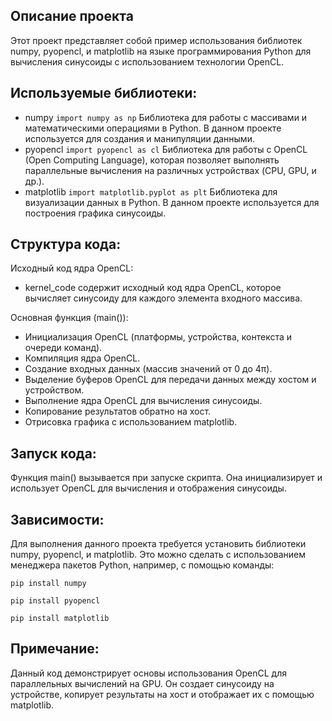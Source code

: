 ## Описание проекта
Этот проект представляет собой пример использования библиотек numpy, pyopencl, и matplotlib на языке программирования Python для вычисления синусоиды с использованием технологии OpenCL.

## Используемые библиотеки:
- numpy 
```import numpy as np```
Библиотека для работы с массивами и математическими операциями в Python. В данном проекте используется для создания и манипуляции данными.
- pyopencl 
```import pyopencl as cl```
Библиотека для работы с OpenCL (Open Computing Language), которая позволяет выполнять параллельные вычисления на различных устройствах (CPU, GPU, и др.).
- matplotlib
```import matplotlib.pyplot as plt```
Библиотека для визуализации данных в Python. В данном проекте используется для построения графика синусоиды.

## Структура кода:
Исходный код ядра OpenCL:
- kernel_code содержит исходный код ядра OpenCL, которое вычисляет синусоиду для каждого элемента входного массива.

Основная функция (main()):
- Инициализация OpenCL (платформы, устройства, контекста и очереди команд).
- Компиляция ядра OpenCL.
- Создание входных данных (массив значений от 0 до 4π).
- Выделение буферов OpenCL для передачи данных между хостом и устройством.
- Выполнение ядра OpenCL для вычисления синусоиды.
- Копирование результатов обратно на хост.
- Отрисовка графика с использованием matplotlib.
  
## Запуск кода:

Функция main() вызывается при запуске скрипта. Она инициализирует и использует OpenCL для вычисления и отображения синусоиды.
## Зависимости:
Для выполнения данного проекта требуется установить библиотеки numpy, pyopencl, и matplotlib. Это можно сделать с использованием менеджера пакетов Python, например, с помощью команды:

```pip install numpy```

```pip install pyopencl```

```pip install matplotlib```

## Примечание:
Данный код демонстрирует основы использования OpenCL для параллельных вычислений на GPU. Он создает синусоиду на устройстве, копирует результаты на хост и отображает их с помощью matplotlib.
